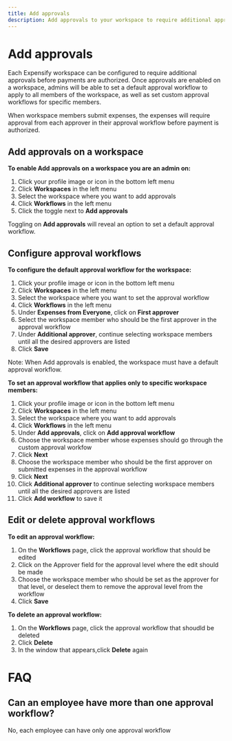 ```yaml
---
title: Add approvals
description: Add approvals to your workspace to require additional approval before authorizing payments.
---
```

<div id="new-expensify" markdown="1">

# Add approvals 

Each Expensify workspace can be configured to require additional approvals before payments are authorized. Once approvals are enabled on a workspace, admins will be able to set a default approval workflow to apply to all members of the workspace, as well as set custom approval workflows for specific members. 

When workspace members submit expenses, the expenses will require approval from each approver in their approval workflow before payment is authorized. 

## Add approvals on a workspace

**To enable Add approvals on a workspace you are an admin on:**

1. Click your profile image or icon in the bottom left menu
2. Click **Workspaces** in the left menu
3. Select the workspace where you want to add approvals
4. Click **Workflows** in the left menu
5. Click the toggle next to **Add approvals**

Toggling on **Add approvals** will reveal an option to set a default approval workflow.

##  Configure approval workflows

**To configure the default approval workflow for the workspace:**

1. Click your profile image or icon in the bottom left menu
2. Click **Workspaces** in the left menu
3. Select the workspace where you want to set the approval workflow
4. Click **Workflows** in the left menu 
5. Under **Expenses from Everyone**, click on **First approver**
6. Select the workspace member who should be the first approver in the approval workflow 
7. Under **Additional approver**, continue selecting workspace members until all the desired approvers are listed 
8. Click **Save**

Note: When Add approvals is enabled, the workspace must have a default approval workflow. 

**To set an approval workflow that applies only to specific workspace members:**

1. Click your profile image or icon in the bottom left menu
2. Click **Workspaces** in the left menu
3. Select the workspace where you want to add approvals 
4. Click **Workflows** in the left menu 
5. Under **Add approvals**, click on **Add approval workflow**
6. Choose the workspace member whose expenses should go through the custom approval workfow 
7. Click **Next** 
8. Choose the workspace member who should be the first approver on submitted expenses in the approval workflow 
9. Click **Next** 
10. Click **Additional approver** to continue selecting workspace members until all the desired approvers are listed 
11. Click **Add workflow** to save it

## Edit or delete approval workflows

**To edit an approval workflow:**

1. On the **Workflows** page, click the approval workflow that should be edited 
2. Click on the Approver field for the approval level where the edit should be made 
3. Choose the workspace member who should be set as the approver for that level, or deselect them to remove the approval level from the workflow
4. Click **Save** 

**To delete an approval workflow:**

1. On the **Workflows** page, click the approval workflow that shoudld be deleted 
2. Click **Delete** 
3. In the window that appears,click **Delete** again 

# FAQ

## Can an employee have more than one approval workflow?
No, each employee can have only one approval workflow 


